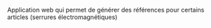 Application web qui permet de générer des références pour certains articles (serrures électromagnétiques)
